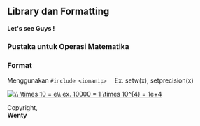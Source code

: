 ## Library dan Formatting

**Let's see Guys !**  
### Pustaka untuk Operasi Matematika  

### Format  
Menggunakan `#include <iomanip>  `
Ex. setw(x), setprecision(x) 


<a href="https://www.codecogs.com/eqnedit.php?latex=\\&space;\times&space;10&space;=&space;e\\&space;ex.&space;10000&space;=&space;1&space;\times&space;10^{4}&space;=&space;1e&plus;4" target="_blank"><img src="https://latex.codecogs.com/gif.latex?\\&space;\times&space;10&space;=&space;e\\&space;ex.&space;10000&space;=&space;1&space;\times&space;10^{4}&space;=&space;1e&plus;4" title="\\ \times 10 = e\\ ex. 10000 = 1 \times 10^{4} = 1e+4" /></a>
  
Copyright,<br/>
**Wenty**





